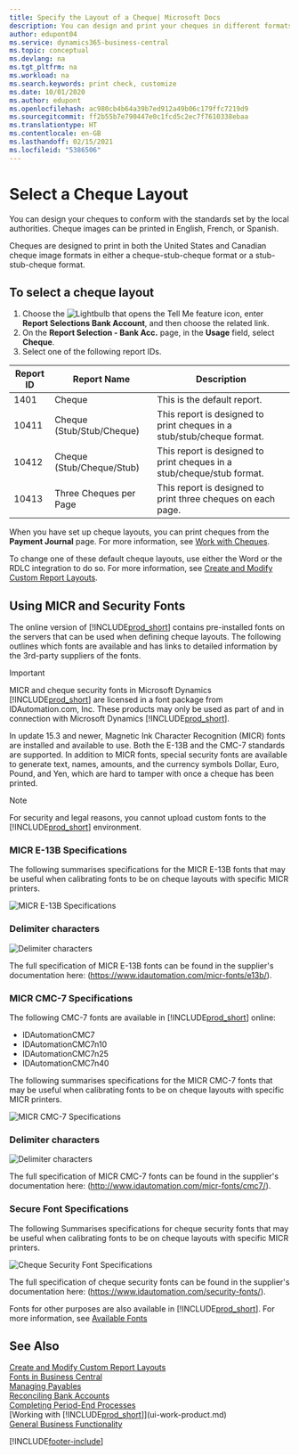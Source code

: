 ```yaml
---
title: Specify the Layout of a Cheque| Microsoft Docs
description: You can design and print your cheques in different formats to conform with standards.
author: edupont04
ms.service: dynamics365-business-central
ms.topic: conceptual
ms.devlang: na
ms.tgt_pltfrm: na
ms.workload: na
ms.search.keywords: print check, customize
ms.date: 10/01/2020
ms.author: edupont
ms.openlocfilehash: ac980cb4b64a39b7ed912a49b06c179ffc7219d9
ms.sourcegitcommit: ff2b55b7e790447e0c1fcd5c2ec7f7610338ebaa
ms.translationtype: HT
ms.contentlocale: en-GB
ms.lasthandoff: 02/15/2021
ms.locfileid: "5386506"
---
```

# <a name="select-a-check-layout"></a>Select a Cheque Layout
You can design your cheques to conform with the standards set by the local authorities. Cheque images can be printed in English, French, or Spanish.

Cheques are designed to print in both the United States and Canadian cheque image formats in either a cheque-stub-cheque format or a stub-stub-cheque format.

## <a name="to-select-a-check-layout"></a>To select a cheque layout
1. Choose the ![Lightbulb that opens the Tell Me feature](media/ui-search/search_small.png "Tell me what you want to do") icon, enter **Report Selections Bank Account**, and then choose the related link.
2. On the **Report Selection - Bank Acc.** page, in the **Usage** field, select **Cheque**.
3. Select one of the following report IDs.

| Report ID | Report Name | Description |
| --- | --- | --- |
| 1401 |Cheque |This is the default report. |
| 10411 |Cheque (Stub/Stub/Cheque) |This report is designed to print cheques in a stub/stub/cheque format. |
| 10412 |Cheque (Stub/Cheque/Stub) |This report is designed to print cheques in a stub/cheque/stub format. |
| 10413 |Three Cheques per Page |This report is designed to print three cheques on each page. |

When you have set up cheque layouts, you can print cheques from the **Payment Journal** page. For more information, see [Work with Cheques](payables-how-work-checks.md).

To change one of these default cheque layouts, use either the Word or the RDLC integration to do so. For more information, see [Create and Modify Custom Report Layouts](ui-how-create-custom-report-layout.md).

## <a name="using-micr-and-security-fonts"></a>Using MICR and Security Fonts
The online version of [!INCLUDE[prod_short](includes/prod_short.md)] contains pre-installed fonts on the servers that can be used when defining cheque layouts. The following outlines which fonts are available and has links to detailed information by the 3rd-party suppliers of the fonts.

> [!Important]
> MICR and cheque security fonts in Microsoft Dynamics [!INCLUDE[prod_short](includes/prod_short.md)] are licensed in a font package from IDAutomation.com, Inc. These products may only be used as part of and in connection with Microsoft Dynamics [!INCLUDE[prod_short](includes/prod_short.md)].

In update 15.3 and newer, Magnetic Ink Character Recognition (MICR) fonts are installed and available to use. Both the E-13B and the CMC-7 standards are supported. In addition to MICR fonts, special security fonts are available to generate text, names, amounts, and the currency symbols Dollar, Euro, Pound, and Yen, which are hard to tamper with once a cheque has been printed.

> [!NOTE]
> For security and legal reasons, you cannot upload custom fonts to the [!INCLUDE[prod_short](includes/prod_short.md)] environment.

### <a name="micr-e-13b-specifications"></a>MICR E-13B Specifications
The following summarises specifications for the MICR E-13B fonts that may be useful when calibrating fonts to be on cheque layouts with specific MICR printers.

![MICR E-13B Specifications](media/font_MICR_E-13B_Specifications.png "MICR E-13B Specifications")

### <a name="delimiter-characters"></a>Delimiter characters
![Delimiter characters](media/font-micr-letters.png "Delimiter characters")

The full specification of MICR E-13B fonts can be found in the supplier's documentation here: (https://www.idautomation.com/micr-fonts/e13b/).

### <a name="micr-cmc-7-specifications"></a>MICR CMC-7 Specifications
The following CMC-7 fonts are available in [!INCLUDE[prod_short](includes/prod_short.md)] online:

- IDAutomationCMC7
- IDAutomationCMC7n10
- IDAutomationCMC7n25
-   IDAutomationCMC7n40

The following summarises specifications for the MICR CMC-7 fonts that may be useful when calibrating fonts to be on cheque layouts with specific MICR printers.

![MICR CMC-7 Specifications](media/font_MICR_CMC-7_Specifications.png "MICR CMC-7 Specifications")

### <a name="delimiter-characters"></a>Delimiter characters
![Delimiter characters](media/font-cmc7-letters.png "Delimiter characters")

The full specification of MICR CMC-7 fonts can be found in the supplier's documentation here: (http://www.idautomation.com/micr-fonts/cmc7/).

### <a name="secure-font-specifications"></a>Secure Font Specifications
The following Summarises specifications for cheque security fonts that may be useful when calibrating fonts to be on cheque layouts with specific MICR printers.

![Cheque Security Font Specifications](media/font_check-security-font_Specifications.png "Cheque Security Font Specifications")

The full specification of cheque security fonts can be found in the supplier's documentation here: (https://www.idautomation.com/security-fonts/).

Fonts for other purposes are also available in [!INCLUDE[prod_short](includes/prod_short.md)]. For more information, see [Available Fonts](ui-fonts.md)

## <a name="see-also"></a>See Also
[Create and Modify Custom Report Layouts](ui-how-create-custom-report-layout.md)  
[Fonts in Business Central](ui-fonts.md)  
[Managing Payables](payables-manage-payables.md)  
[Reconciling Bank Accounts](bank-manage-bank-accounts.md)   
[Completing Period-End Processes](year-how-complete-period-end-processes.md)  
[Working with [!INCLUDE[prod_short](includes/prod_short.md)]](ui-work-product.md)  
[General Business Functionality](ui-across-business-areas.md)


[!INCLUDE[footer-include](includes/footer-banner.md)]